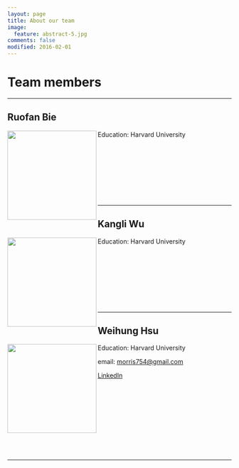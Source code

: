 ```yaml
---
layout: page
title: About our team
image:
  feature: abstract-5.jpg
comments: false
modified: 2016-02-01
---
```



# Team members

--- 

## Ruofan Bie

<img align = "left" src="{{ site.url }}/images/Ruofan.jpg"  width="200" height="200">

Education: Harvard University
<br/><br/><br/><br/><br/><br/><br/><br/><br/>

---

## Kangli Wu
<img align = "left" src="{{ site.url }}/images/Kangli.jpg"  width="200" height="200">

Education: Harvard University
<br/><br/><br/><br/><br/><br/><br/><br/><br/>



---

## Weihung Hsu

<img align="left" src="{{ site.url }}/images/morris.JPG"  width="200" height="200">
Education: Harvard University  

email: morris754@gmail.com  

[LinkedIn](https://www.linkedin.com/in/morris-hsu-657307bb/)

<br/><br/><br/><br/><br/><br/><br/><br/><br/>



---





<!-- ## HPSTR Features:

* Compatible with Jekyll 3 and GitHub Pages.
* Responsive templates for post, page, and post index `_layouts`. Looks great on mobile, tablet, and desktop devices.
* Gracefully degrades in older browsers. Compatible with Internet Explorer 8+ and all modern browsers.  
* Sweet animated menu.
* Background image support.
* Support for large images to call out your favorite posts.
* Optional [Disqus](http://disqus.com) comments.
* Simple and clear permalink structure[^1].
* [Open Graph](https://developers.facebook.com/docs/opengraph/) and [Twitter Cards](https://dev.twitter.com/docs/cards) support for a better social sharing experience.
* [Custom 404 page]({{ site.url }}/404.html) to get you started.
* [Syntax highlighting]({{ site.url }}/code-highlighting-post/) stylesheets to make your code examples look snazzy.

<div markdown="0"><a href="{{ site.url }}/theme-setup/" class="btn btn-info">Theme Setup</a> <a href="https://github.com/mmistakes/hpstr-jekyll-theme" class="btn btn-success">Download HPSTR</a></div>

[^1]: Example: *domain.com/category-name/post-title* -->
